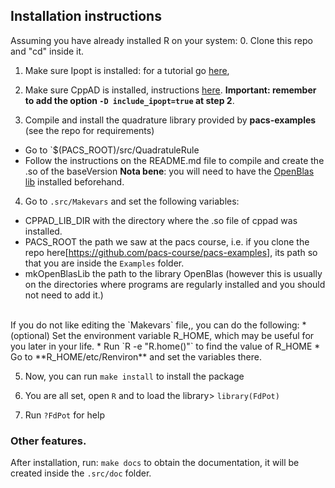 ## Installation instructions
Assuming you have already installed R on your system:
0. Clone this repo and "cd" inside it.
1. Make sure Ipopt is installed: for a tutorial go [here](https://coin-or.github.io/Ipopt/INSTALL.html), 
2. Make sure CppAD is installed, instructions [here](https://coin-or.github.io/CppAD/doc/install.htm). **Important: remember to add the option `-D include_ipopt=true` at step 2**.

3. Compile and install the quadrature library provided by **pacs-examples** (see the repo for requirements)
  * Go to `$(PACS_ROOT)/src/QuadratuleRule 
  * Follow the instructions on the README.md file to compile and create the .so of the baseVersion
  **Nota bene**: you will need to have the [OpenBlas lib](https://github.com/xianyi/OpenBLAS/wiki/Installation-Guide) installed beforehand.
  
4. Go to `.src/Makevars` and set the following variables:
* CPPAD_LIB_DIR with the directory where the .so file of cppad was installed.
* PACS_ROOT the path we saw at the pacs course, i.e. if you clone the repo here[https://github.com/pacs-course/pacs-examples], its path so that you are inside the `Examples` folder.
* mkOpenBlasLib the path to the library OpenBlas (however this is usually on the directories where programs are regularly installed and you should not need to add it.)
<br> 
If you do not like editing the `Makevars` file,, you can do the following:
    * (optional) Set the environment variable R_HOME, which may be useful for you later in your life.
    * Run `R -e "R.home()"` to find the value of R_HOME
    * Go to **R_HOME/etc/Renviron** and set the variables there.

5. Now, you can run `make install` to install the package

6. You are all set, open `R` and to load the library> `library(FdPot)`

7. Run `?FdPot` for help

### Other features.
After installation, run: `make docs` to obtain the documentation, it will be created inside the `.src/doc` folder.
  